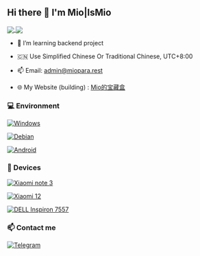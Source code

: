 <!-- 
**Sevtinge/Sevtinge** is a ✨ _special_ ✨ repository because its `README.md` (this file) appears on your GitHub profile. 
  
Here are some ideas to get you started: 
  
- 🔭 I’m currently working on ... 
- 🌱 I’m currently learning ... 
- 👯 I’m looking to collaborate on ... 
- 🤔 I’m looking for help with ... 
- 💬 Ask me about ... 
- 📫 How to reach me: ... 
- 😄 Pronouns: ... 
- ⚡ Fun fact: ... 
--> 

## Hi there 👋 I'm Mio|IsMio

<a href="#">
<img align="center" src="https://stats.deeptrain.net/user/IsMio/" />
</a>

<a href="#">
<img align="center" src="https://github-readme-stats.vercel.app/api?username=IsMio&include_all_commits=true&show_icons=true&theme=buefy&count_private=true&hide_border=true" />
</a>

- 🌱 I’m learning backend project

- 🇨🇳 Use Simplified Chinese Or Traditional Chinese, UTC+8:00

- 📫 Email: admin@miopara.rest

- 🌐 My Website (building) : [Mio的宝藏盒](https://blog.miopara.rest/)



### 💻 Environment 

[![Windows](https://img.shields.io/badge/Windows-00BBFF?style=flat-square&logo=Windows&logoColor=FFFFFF&labelColor=00BBFF)](https://www.microsoft.com/windows10) 

[![Debian](https://img.shields.io/badge/Debian-FF69B4?style=flat-square&logo=debian&logoColor=FFFFFF&labelColor=FF69B4)](https://www.debian.org/) 

[![Android](https://img.shields.io/badge/Android-00C000?style=flat-square&logo=android&logoColor=FFFFFF&labelColor=00C000)](https://www.android.com/android-13/) 


  
### 📱 Devices 

[![Xiaomi note 3](https://img.shields.io/badge/Xiaomi%20note%203-FF6900?style=flat-square&logo=xiaomi&logoColor=FFFFFF&labelColor=FF6900)](https://mobile.mi.com/sg/minote3/)

[![Xiaomi 12](https://img.shields.io/badge/Xiaomi%2012-FF6900?style=flat-square&logo=xiaomi&logoColor=FFFFFF&labelColor=FF6900)](https://mobile.mi.com/sg/mi-12/)

[![DELL Inspiron 7557](https://img.shields.io/badge/14s--fr0008au-0076CE?style=flat-square&logo=hp&logoColor=FFFFFF&labelColor=0076CE)](https://www.hp.com/cn-zh/home.html)



  
### 📫 Contact me 

 [![Telegram](https://img.shields.io/badge/%40Mio-0088CC?style=flat-square&logo=telegram&logoColor=FFFFFF&labelColor=0088CC)](https://t.me/Akiyama_mio_hi) 

 
